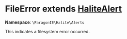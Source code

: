 # FileError extends [HaliteAlert](HaliteAlert.md)

**Namespace**: `\ParagonIE\Halite\Alerts`

This indicates a filesystem error occurred.
